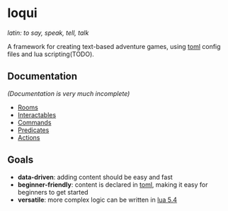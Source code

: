 # loqui
*latin: to say, speak, tell, talk*

A framework for creating text-based adventure games, using [toml](https://toml.io/en/) config files 
and lua scripting(TODO).

## Documentation
*(Documentation is very much incomplete)*

- [Rooms](doc/Rooms.md)
- [Interactables](doc/Interactables.md)
- [Commands](doc/Commands.md)
- [Predicates](doc/Predicates.md)
- [Actions](doc/Actions.md)

## Goals
- **data-driven**: adding content should be easy and fast
- **beginner-friendly**: content is declared in [toml](https://toml.io/en/), making it easy for beginners to get started
- **versatile**: more complex logic can be written in [lua 5.4](https://www.lua.org/manual/5.4/)
